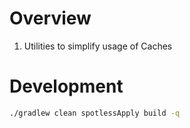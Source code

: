 # Overview

1. Utilities to simplify usage of Caches


# Development

```sh
./gradlew clean spotlessApply build -q
```
